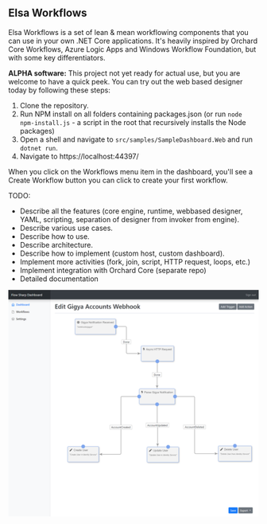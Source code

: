 ## Elsa Workflows

Elsa Workflows is a set of lean & mean workflowing components that you can use in your own .NET Core applications. It's heavily inspired by Orchard Core Workflows, Azure Logic Apps and Windows Workflow Foundation, but with some key differentiators.

**ALPHA software:** This project not yet ready for actual use, but you are welcome to have a quick peek.
You can try out the web based designer today by following these steps:

1. Clone the repository.
2. Run NPM install on all folders containing packages.json (or run `node npm-install.js` - a script in the root that recursively installs the Node packages)
3. Open a shell and navigate to `src/samples/SampleDashboard.Web` and run `dotnet run`.
4. Navigate to https://localhost:44397/

When you click on the Workflows menu item in the dashboard, you'll see a Create Workflow button you can click to create your first workflow.

TODO: 
- Describe all the features (core engine, runtime, webbased designer, YAML, scripting, separation of designer from invoker from engine).
- Describe various use cases.
- Describe how to use.
- Describe architecture.
- Describe how to implement (custom host, custom dashboard).
- Implement more activities (fork, join, script, HTTP request, loops, etc.)
- Implement integration with Orchard Core (separate repo)
- Detailed documentation

![Web-based workflow designer](/doc/workflow-sample-1.png)
